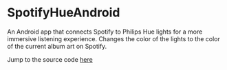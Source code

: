 # SpotifyHueAndroid
An Android app that connects Spotify to Philips Hue lights for a more immersive listening experience. Changes the color of the lights to the color of the current album art on Spotify.

Jump to the source code [here](/app/src/androidTest/java/com/devankav/spotifyhue)
